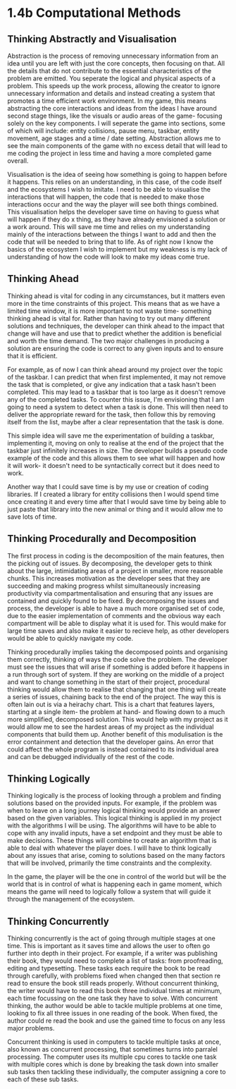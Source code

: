# 1.4b Computational Methods

## Thinking Abstractly and Visualisation

Abstraction is the process of removing unnecessary information from an idea until you are left with just the core concepts, then focusing on that. All the details that do not contribute to the essential characteristics of the problem are emitted. You seperate the logical and physical aspects of a problem. This speeds up the work process, allowing the creator to ignore unnecessary information and details and instead creating a system that promotes a time efficient work environment. In my game, this means abstracting the core interactions and ideas from the ideas I have around second stage things, like the visuals or audio areas of the game- focusing solely on the key components. I will seperate the game into sections, some of which will include: entity collisions, pause menu, taskbar, entity movement, age stages and a time / date setting. Abstraction allows me to see the main components of the game with no excess detail that will lead to me coding the project in less time and having a more completed game overall.&#x20;

Visualisation is the idea of seeing how something is going to happen before it happens. This relies on an understanding, in this case, of the code itself and the ecosystems I wish to imitate. I need to be able to visualise the interactions that will happen, the code that is needed to make those interactions occur and the way the player will see both things combined. This visualisation helps the developer save time on having to guess what will happen if they do x thing, as they have already envisioned a solution or a work around. This will save me time and relies on my understanding mainly of the interactions between the things I want to add and then the code that will be needed to bring that to life. As of right now I know the basics of the ecosystem I wish to implement but my weakness is my lack of understanding of how the code will look to make my ideas come true.

## Thinking Ahead

Thinking ahead is vital for coding in any circumstances, but it matters even more in the time constraints of this project. This means that as we have a limited time window, it is more important to not waste time- something thinking ahead is vital for. Rather than having to try out many different solutions and techniques, the developer can think ahead to the impact that change will have and use that to predict whether the addition is beneficial and worth the time demand. The two major challenges in producing a solution are ensuring the code is correct to any given inputs and to ensure that it is efficient.&#x20;

For example, as of now I can think ahead around my project over the topic of the taskbar. I can predict that when first implemented, it may not remove the task that is completed, or give any indication that a task hasn't been completed. This may lead to a taskbar that is too large as it doesn't remove any of the completed tasks. To counter this issue, I'm envisioning that I am going to need a system to detect when a task is done. This will then need to deliver the appropriate reward for the task, then follow this by removing itself from the list, maybe after a clear representation that the task is done.

This simple idea will save me the experimentation of building a taskbar, implementing it, moving on only to realise at the end of the project that the taskbar just infinitely increases in size.  The developer builds a pseudo code example of the code and this allows them to see what will happen and how it will work- it doesn't need to be syntactically correct but it does need to work.&#x20;

Another way that I could save time is by my use or creation of coding libraries. If I created a library for entity collisions then I would spend time once creating it and every time after that I would save time by being able to just paste that library into the new animal or thing and it would allow me to save lots of time.&#x20;

## Thinking Procedurally and Decomposition

The first process in coding is the decomposition of the main features, then the picking out of issues. By decomposing, the developer gets to think about the large, intimidating areas of a project in smaller, more reasonable chunks. This increases motivation as the developer sees that they are succeeding and making progress whilst simultaneously increasing productivity via compartmentalisation and ensuring that any issues are contained and quickly found to be fixed. By decomposing the issues and process, the developer is able to have a much more organised set of code, due to the easier implementation of comments and the obvious way each compartment will be able to display what it is used for. This would make for large time saves and also make it easier to recieve help, as other developers would be able to quickly navigate my code.

Thinking procedurally implies taking the decomposed points and organising them correctly, thinking of ways the code solve the problem. The developer must see the issues that will arise if something is added before it happens in a run through sort of system. If they are working on the middle of a project and want to change something in the start of their project, procedural thinking would allow them to realise that changing that one thing will create a series of issues, chaining back to the end of the project. The way this is often lain out is via a heirachy chart. This is a chart that features layers, starting at a single item- the problem at hand- and flowing down to a much more simplified, decomposed solution. This would help with my project as it would allow me to see the hardest areas of my project as the individual components that build them up. Another benefit of this modulisation is the error containment and detection that the developer gains. An error that could affect the whole program is instead contained to its individual area and can be debugged individually of the rest of the code. &#x20;

## Thinking Logically

Thinking logically is the process of looking through a problem and finding solutions based on the provided inputs. For example, if the problem was when to leave on a long journey logical thinking would provide an answer based on the given variables. This logical thinking is applied in my project with the algorithms I will be using. The algorithms will have to be able to cope with any invalid inputs, have a set endpoint and they must be able to make decisions. These things will combine to create an algorithm that is able to deal with whatever the player does. I will have to think logically about any issues that arise, coming to solutions based on the many factors that will be involved, primarily the time constraints and the complexity.                      &#x20;

In the game, the player will be the one in control of the world but will be the world that is in control of what is happening each in game moment, which means the game will need to logically follow a system that will guide it through the management of the ecosystem.        &#x20;

## Thinking Concurrently

Thinking concurrently is the act of going through multiple stages at one time. This is important as it saves time and allows the user to often go further into depth in their project. For example, if a writer was publishing their book, they would need to complete a list of tasks: from proofreading, editing and typesetting. These tasks each require the book to be read through carefully, with problems fixed when changed then that section re read to ensure the book still reads properly. Without concurrent thinking, the writer would have to read this book three individual times at minimum, each time focussing on the one task they have to solve. With concurrent thinking, the author would be able to tackle multiple problems at one time, looking to fix all three issues in one reading of the book. When fixed, the author could re read the book and use the gained time to focus on any less major problems.&#x20;

Concurrent thinking is used in computers to tackle multiple tasks at once, also known as concurrent processing, that sometimes turns into parralel processing. The computer uses its multiple cpu cores to tackle one task with multiple cores which is done by breaking the task down into smaller sub tasks then tackling these individually, the computer assigning a core to each of these sub tasks.&#x20;
